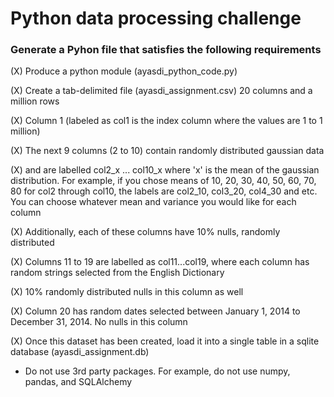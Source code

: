 # Python data processing challenge

### Generate a Pyhon file that satisfies the following requirements

(X) Produce a python module (ayasdi_python_code.py)
    
(X) Create a tab-delimited file (ayasdi_assignment.csv) 20 columns and a million rows
    
(X) Column 1 (labeled as col1 is the index column where the values are 1 to 1 million)
    
(X) The next 9 columns (2 to 10) contain randomly distributed gaussian data 

(X) and are labelled col2_x ... col10_x where 'x' is the mean of the gaussian distribution.
For example, if you chose means of 10, 20, 30, 40, 50, 60, 70, 80 for col2 through col10, the labels are col2_10, col3_20, col4_30 and etc. You can choose whatever mean and variance you would like for each column

(X) Additionally, each of these columns have 10% nulls, randomly distributed

(X) Columns 11 to 19 are labelled as col11...col19, 
where each column has random strings selected from the English Dictionary

(X) 10% randomly distributed nulls in this column as well

(X) Column 20 has random dates selected between January 1, 2014 to December 31, 2014.
No nulls in this column

(X) Once this dataset has been created, load it into a single table in a sqlite database (ayasdi_assignment.db)

* Do not use 3rd party packages. For example, do not use numpy, pandas, and SQLAlchemy